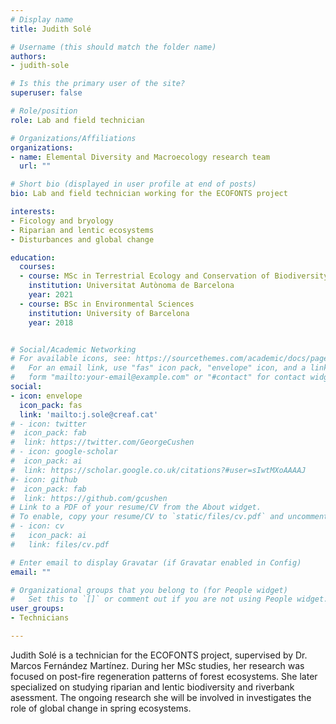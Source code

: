 ```yaml
---
# Display name
title: Judith Solé

# Username (this should match the folder name)
authors:
- judith-sole

# Is this the primary user of the site?
superuser: false

# Role/position
role: Lab and field technician

# Organizations/Affiliations
organizations:
- name: Elemental Diversity and Macroecology research team
  url: ""

# Short bio (displayed in user profile at end of posts)
bio: Lab and field technician working for the ECOFONTS project

interests:
- Ficology and bryology
- Riparian and lentic ecosystems
- Disturbances and global change

education:
  courses:
  - course: MSc in Terrestrial Ecology and Conservation of Biodiversity
    institution: Universitat Autònoma de Barcelona
    year: 2021
  - course: BSc in Environmental Sciences
    institution: University of Barcelona
    year: 2018


# Social/Academic Networking
# For available icons, see: https://sourcethemes.com/academic/docs/page-builder/#icons
#   For an email link, use "fas" icon pack, "envelope" icon, and a link in the
#   form "mailto:your-email@example.com" or "#contact" for contact widget.
social:
- icon: envelope
  icon_pack: fas
  link: 'mailto:j.sole@creaf.cat'
# - icon: twitter
#  icon_pack: fab
#  link: https://twitter.com/GeorgeCushen
# - icon: google-scholar
#  icon_pack: ai
#  link: https://scholar.google.co.uk/citations?#user=sIwtMXoAAAAJ
#- icon: github
#  icon_pack: fab
#  link: https://github.com/gcushen
# Link to a PDF of your resume/CV from the About widget.
# To enable, copy your resume/CV to `static/files/cv.pdf` and uncomment the lines below.
# - icon: cv
#   icon_pack: ai
#   link: files/cv.pdf

# Enter email to display Gravatar (if Gravatar enabled in Config)
email: ""

# Organizational groups that you belong to (for People widget)
#   Set this to `[]` or comment out if you are not using People widget.
user_groups:
- Technicians

---
```


Judith Solé is a technician for the ECOFONTS project, supervised by Dr. Marcos Fernández Martínez. During her MSc studies, her research was focused on post-fire regeneration patterns of forest ecosystems. She later specialized on studying riparian and lentic biodiversity and riverbank asessment. The ongoing research she will be involved in investigates the role of global change in spring ecosystems.
